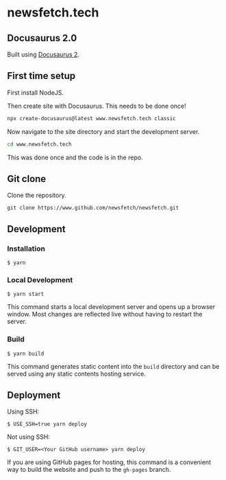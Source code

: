# newsfetch.tech

## Docusaurus 2.0

Built using [Docusaurus 2](https://docusaurus.io/).

## First time setup

First install NodeJS.

Then create site with Docusaurus. This needs to be done once!

```bash
npx create-docusaurus@latest www.newsfetch.tech classic
```

Now navigate to the site directory and start the development server.

```bash
cd www.newsfetch.tech
````

This was done once and the code is in the repo.

## Git clone

Clone the repository.

`git clone https://www.github.com/newsfetch/newsfetch.git`

## Development

### Installation

```
$ yarn
```

### Local Development

```
$ yarn start
```

This command starts a local development server and opens up a browser window. Most changes are reflected live without having to restart the server.

### Build

```
$ yarn build
```

This command generates static content into the `build` directory and can be served using any static contents hosting service.


## Deployment

Using SSH:

```
$ USE_SSH=true yarn deploy
```

Not using SSH:

```
$ GIT_USER=<Your GitHub username> yarn deploy
```

If you are using GitHub pages for hosting, this command is a convenient way to build the website and push to the `gh-pages` branch.
